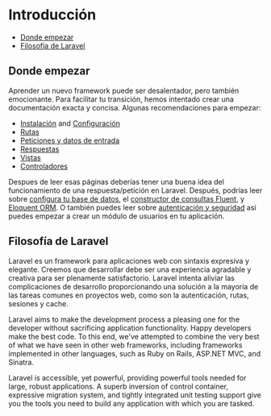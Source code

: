 # Introducción

- [Donde empezar](#where-to-start)
- [Filosofía de Laravel](#laravel-philosophy)

<a name="where-to-start"></a>
## Donde empezar

Aprender un nuevo framework puede ser desalentador, pero también emocionante. Para facilitar tu transición, hemos intentado crear una documentación exacta y concisa. Algunas recomendaciones para empezar:

- [Instalación](5.0/installation) and [Configuración](/5.0/configuration)
- [Rutas](/5.0/routing)
- [Peticiones y datos de entrada](/5.0/requests)
- [Respuestas](/5.0/responses)
- [Vistas](/5.0/views)
- [Controladores](/5.0/controllers)

Despues de leer esas páginas deberías tener una buena idea del funcionamiento de una respuesta/petición en Laravel. Después, podrías leer sobre [configura tu base de datos](/5.0/database), el [constructor de consultas Fluent](/5.0/queries), y [Eloquent ORM](/5.0/eloquent). O también puedes leer sobre [autenticación y seguridad](/5.0/authentication) así puedes empezar a crear un módulo de usuarios en tu aplicación.

<a name="laravel-philosophy"></a>
## Filosofía de Laravel

Laravel es un framework para aplicaciones web con sintaxis expresiva y elegante. Creemos que desarrollar debe ser una experiencia agradable y creativa para ser plenamente satisfactorio. Laravel intenta aliviar las complicaciones de desarrollo proporcionando una solución a la mayoría de las tareas comunes en proyectos web, como son la autenticación, rutas, sesiones y cache.

Laravel aims to make the development process a pleasing one for the developer without sacrificing application functionality. Happy developers make the best code. To this end, we've attempted to combine the very best of what we have seen in other web frameworks, including frameworks implemented in other languages, such as Ruby on Rails, ASP.NET MVC, and Sinatra.

Laravel is accessible, yet powerful, providing powerful tools needed for large, robust applications. A superb inversion of control container, expressive migration system, and tightly integrated unit testing support give you the tools you need to build any application with which you are tasked.
